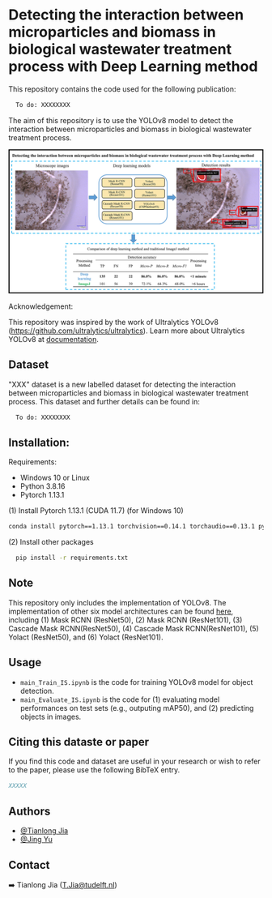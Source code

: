 # Detecting the interaction between microparticles and biomass in biological wastewater treatment process with Deep Learning method

This repository contains the code used for the following publication:
```bash
  To do: XXXXXXXX
```

The aim of this repository is to use the YOLOv8 model to detect the interaction between microparticles and biomass in biological wastewater treatment process.

![summary_figure](figures/Graphical_abstract.jpg)


Acknowledgement:

This repository was inspired by the work of Ultralytics YOLOv8 (https://github.com/ultralytics/ultralytics). 
Learn more about Ultralytics YOLOv8 at [documentation](https://docs.ultralytics.com/).


## Dataset

"XXX" dataset is a new labelled dataset for detecting the interaction between microparticles and biomass in biological wastewater treatment process. This dataset and further details can be found in:

```bash
  To do: XXXXXXXX
```

## Installation:

Requirements:
- Windows 10 or Linux
- Python 3.8.16
- Pytorch 1.13.1

(1) Install Pytorch 1.13.1 (CUDA 11.7) (for Windows 10)

```bash
conda install pytorch==1.13.1 torchvision==0.14.1 torchaudio==0.13.1 pytorch-cuda=11.7 -c pytorch -c nvidia
```

(2) Install other packages

```bash
  pip install -r requirements.txt
```

## Note
This repository only includes the implementation of YOLOv8. The implementation of other six model architectures can be found [here](https://github.com/TianlongJia/deep_pollutant), including  (1) Mask RCNN (ResNet50), (2) Mask RCNN (ResNet101), (3) Cascade Mask RCNN(ResNet50), (4) Cascade Mask RCNN(ResNet101), (5) Yolact (ResNet50), and (6) Yolact (ResNet101). 


## Usage

-  `main_Train_IS.ipynb` is the code for training YOLOv8 model for object detection.
-  `main_Evaluate_IS.ipynb` is the code for (1) evaluating model performances on test sets (e.g., outputing mAP50), and (2) predicting objects in images.

## Citing this dataste or paper

If you find this code and dataset are useful in your research or wish to refer to the paper, please use the following BibTeX entry.

```BibTeX
XXXXX
```

## Authors

- [@Tianlong Jia](https://github.com/TianlongJia)
- [@Jing Yu](https://github.com/yyyuj)


## Contact

➡️ Tianlong Jia ([T.Jia@tudelft.nl](mailto:T.Jia@tudelft.nl))

